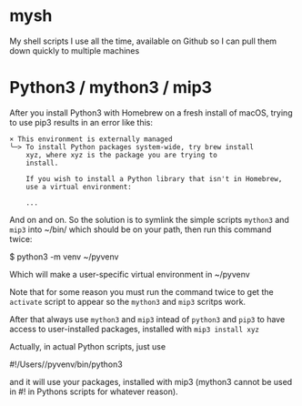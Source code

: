 # mysh
My shell scripts I use all the time, available on Github so I can pull them down quickly to multiple machines

# Python3 / mython3 / mip3

After you install Python3 with Homebrew on a fresh install of macOS, trying to
use pip3 results in an error like this:

```
× This environment is externally managed
╰─> To install Python packages system-wide, try brew install
    xyz, where xyz is the package you are trying to
    install.
    
    If you wish to install a Python library that isn't in Homebrew,
    use a virtual environment:

    ...
```

And on and on. So the solution is to symlink the simple scripts
`mython3` and `mip3` into ~/bin/ which should be on your path,
then run this command twice:

$ python3 -m venv ~/pyvenv

Which will make a user-specific virtual environment in ~/pyvenv

Note that for some reason you must run the command twice to get the
`activate` script to appear so the `mython3` and `mip3` scritps work.

After that always use `mython3` and `mip3` intead of `python3` and `pip3`
to have access to user-installed packages, installed with `mip3 install xyz`

Actually, in actual Python scripts, just use

#!/Users/<USERNAME>/pyvenv/bin/python3

and it will use your packages, installed with mip3 (mython3 cannot be used
in #! in Pythons scripts for whatever reason).
